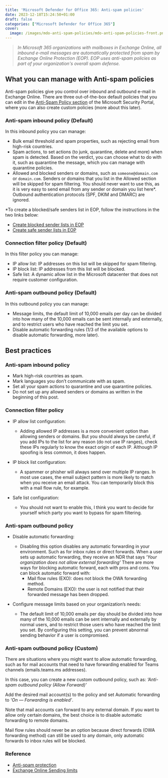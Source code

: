 ```yaml
---
title: 'Microsoft Defender for Office 365: Anti-spam policies'
date: 2023-12-18T15:24:50+01:00
draft: false
categories: ["Microsoft Defender for Office 365"]
cover: 
  image: /images/mdo-anti-spam-policies/mdo-anti-spam-policies-front.png
---
```


> _In Microsoft 365 organizations with mailboxes in Exchange Online, all inbound e-mail messages are automatically protected from spam by Exchange Online Protection (EOP). EOP uses anti-spam policies as part of your organization's overall spam defense._

## What you can manage with Anti-spam policies
Anti-spam policies give you control over inbound and outbound e-mail in Exchange Online. There are three out-of-the-box default policies that you can edit in the [Anti-Spam Policy section](https://security.microsoft.com/antispam) of the Microsoft Security Portal, where you can also create custom policies (more about this later).

### Anti-spam inbound policy (Default)
In this inbound policy you can manage:
- Bulk email threshold and spam properties, such as rejecting email from high-risk countries.
- Spam actions, to set actions (to junk, quarantine, delete and more) when spam is detected. Based on the verdict, you can choose what to do with it, such as quarantine the message, which you can manage with quarantine policies.
- Allowed and blocked senders or domains, such as ```someone@domain.com``` or ```domain.com```. Senders or domains that you list in the Allowed section will be skipped for spam filtering. You should never want to use this, as it is very easy to send email from any sender or domain you list here*. Outbound authentication protocols (SPF, DKIM and DMARC) are ignored.

*To create a blocked/safe senders list in EOP, follow the instructions in the two links below:
- [Create blocked sender lists in EOP](https://learn.microsoft.com/en-us/microsoft-365/security/office-365-security/create-block-sender-lists-in-office-365)
- [Create safe sender lists in EOP](https://learn.microsoft.com/en-us/microsoft-365/security/office-365-security/create-safe-sender-lists-in-office-365)

### Connection filter policy (Default)
In this filter policy you can manage:
- IP allow list: IP addresses on this list will be skipped for spam filtering.
- IP block list: IP addresses from this list will be blocked.
- Safe list: A dynamic allow list in the Microsoft datacenter that does not require customer configuration.

### Anti-spam outbound policy (Default)
In this outbound policy you can manage:
- Message limits, the default limit of 10,000 emails per day can be divided into how many of the 10,000 emails can be sent internally and externally, and to restrict users who have reached the limit you set.
- Disable automatic forwarding rules (1/3 of the available options to disable automatic forwarding, more later).

## Best practices

### Anti-spam inbound policy
- Mark high-risk countries as spam.
- Mark languages you don’t communicate with as spam.
- Set all your spam actions to quarantine and use quarantine policies.
- Do not set up any allowed senders or domains as written in the beginning of this post.

### Connection filter policy
- IP allow list configuration:
    - Adding allowed IP addresses is a more convenient option than allowing senders or domains. But you should always be careful, if you add IPs to the list for any reason (do not use IP ranges), check these IPs regularly to know the exact origin of each IP. Although IP spoofing is less common, it does happen.

- IP block list configuration:
    - A spammer or phisher will always send over multiple IP ranges. In most use cases, the email subject pattern is more likely to match when you receive an email attack. You can temporarily block this with a mail flow rule, for example.

- Safe list configuration:
    - You should not want to enable this, I think you want to decide for yourself which party you want to bypass for spam filtering.

### Anti-spam outbound policy
- Disable automatic forwarding:
    - Disabling this option disables any automatic forwarding in your environment. Such as for inbox rules or direct forwards. When a user sets up automatic forwarding, they receive an NDR that says _‘Your organization does not allow external forwarding’_ There are more ways for blocking automatic forward, each with pros and cons. You can block automatic forward with:
        - Mail flow rules (EXO): does not block the OWA forwarding method.
        - Remote Domains (EXO): the user is not notified that their forwarded message has been dropped.

- Configure message limits based on your organization’s needs:
    -  The default limit of 10,000 emails per day should be divided into how many of the 10,000 emails can be sent internally and externally by normal users, and to restrict those users who have reached the limit you set. By configuring this setting, you can prevent abnormal sending behavior if a user is compromised.

### Anti-spam outbound policy (Custom)
There are situations where you might want to allow automatic forwarding, such as for mail accounts that need to have forwarding enabled for Teams channels (emails.teams.ms addresses).

In this case, you can create a new custom outbound policy, such as: _‘Anti-spam outbound policy (Allow Forward)’_

Add the desired mail account(s) to the policy and set Automatic forwarding to _‘On — Forwarding is enabled’_.

Note that mail accounts can forward to any external domain. If you want to allow only certain domains, the best choice is to disable automatic forwarding to remote domains.

Mail flow rules should never be an option because direct forwards (OWA forwarding method) can still be used to any domain, only automatic forwards to inbox rules will be blocked.

### Reference
- [Anti-spam protection](https://learn.microsoft.com/en-us/microsoft-365/security/office-365-security/anti-spam-protection-about)
- [Exchange Online Sending limits](https://learn.microsoft.com/en-us/office365/servicedescriptions/exchange-online-service-description/exchange-online-limits#sending-limits)
